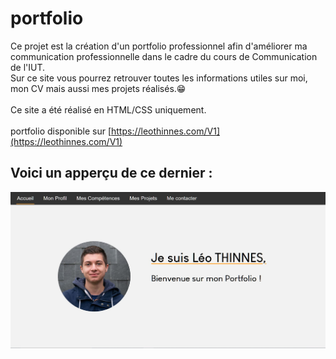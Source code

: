 # portfolio

Ce projet est la création d'un portfolio professionnel afin d'améliorer ma communication professionnelle dans le cadre du cours de Communication de l'IUT. </br>
Sur ce site vous pourrez retrouver toutes les informations utiles sur moi, mon CV mais aussi mes projets réalisés.😁
</br></br>
Ce site a été réalisé en HTML/CSS uniquement.</br></br>
portfolio disponible sur [https://leothinnes.com/V1](https://leothinnes.com/V1)

## Voici un apperçu de ce dernier :
![](imgPortfolio.JPG)
